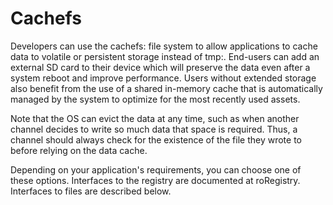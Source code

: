 # Cachefs
Developers can use the cachefs: file system to allow applications to cache data to volatile or persistent storage instead of tmp:. End-users can add an external SD card to their device which will preserve the data even after a system reboot and improve performance. Users without extended storage also benefit from the use of a shared in-memory cache that is automatically managed by the system to optimize for the most recently used assets.

Note that the OS can evict the data at any time, such as when another channel decides to write so much data that space is required. Thus, a channel should always check for the existence of the file they wrote to before relying on the data cache.

Depending on your application's requirements, you can choose one of these options. Interfaces to the registry are documented at roRegistry. Interfaces to files are described below.

